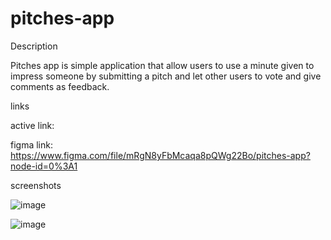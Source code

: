 # pitches-app

Description

Pitches app is simple application that allow users to use a minute given to impress someone by submitting a pitch and let other users to vote and give comments as feedback.

links

active link:

figma link:  https://www.figma.com/file/mRgN8yFbMcaqa8pQWg22Bo/pitches-app?node-id=0%3A1

screenshots


![image](https://user-images.githubusercontent.com/68596898/97168385-69f48600-1799-11eb-8e5e-88b2b3ff9c7b.png)

![image](https://user-images.githubusercontent.com/68596898/97168617-cc4d8680-1799-11eb-975f-f587766268da.png)



